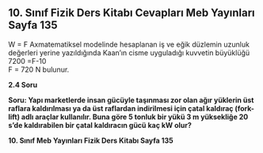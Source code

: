 ## 10. Sınıf Fizik Ders Kitabı Cevapları Meb Yayınları Sayfa 135

W = F Axmatematiksel modelinde hesaplanan iş ve eğik düzlemin uzunluk değerleri yerine yazıldığında Kaan’ın cisme uyguladığı kuvvetin büyüklüğü  
 7200 =F-10  
 F = 720 N bulunur.

**2.4 Soru**

**Soru: Yapı marketlerde insan gücüyle taşınması zor olan ağır yüklerin üst raflara kaldırılması ya da üst raflardan indirilmesi için çatal kaldıraç (fork-lift) adlı araçlar kullanılır. Buna göre 5 tonluk bir yükü 3 m yüksekliğe 20 s’de kaldırabilen bir çatal kaldıracın gücü kaç kW olur?**

**10. Sınıf Meb Yayınları Fizik Ders Kitabı Sayfa 135**